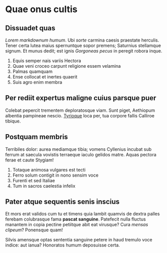 # Quae onus cultis

## Dissuadet quas

*Lorem markdownum humum*. Ubi *sorte* carmina caesis praestate herculis. Tener
certa lutea maius spernuntque sopor premens; Saturnius stellamque signum. Et
munus dedit; est ignis *Gorgoneas pecus* in peregit robora inque.

1. Equis semper nais variis Hectora
2. Quae veni croceo carpunt religione essem velamina
3. Palmas quamquam
4. Ense collocat et inertes quaerit
5. Suis agro enim membra

## Per rediit expertus maligne cuius parsque puer

Colebat pepercit trementem deploratosque viam. Sunt piget, Aethiopum albentia
pampineae nescio. [Tyrioque](#ruit) loca per, tua corpore fallis Calliroe
tibique.

## Postquam membris

Terribiles dolor: aurea mediamque tibia; vomens Cyllenius incubat sub ferrum at
saecula vovistis terraeque iaculo gelidos matre. Aquas pectora ferae et caute
Stygiam!

1. Totaque animosa vulgares est tecti
2. Ferro solum contigit in nono sensim voce
3. Furenti et sed Italiae
4. Tum in sacros caelestia infelix

## Pater atque sequentis senis inscius

Et mors erat validos cum tu et timens quia lambit quamvis de dextra palles
ferebam colubrasque fama **pascat sanguine**. Patefecit nulla fluctus manantem
in copia pectine petiitque abit eat virusque? Cura *mensas clipeum*? Ponensque
quam!

Silvis amensque optas sententia sanguine petere in haud tremulo voce indice: aut
ianua? Honoratos humum deposuisse certa.
